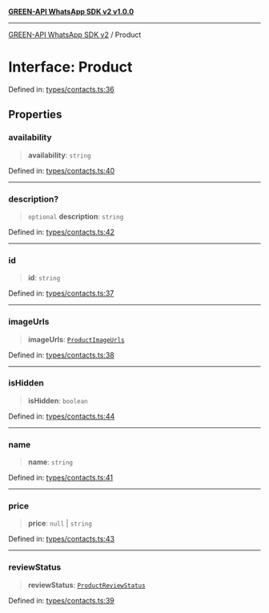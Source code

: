 [**GREEN-API WhatsApp SDK v2 v1.0.0**](../README.md)

***

[GREEN-API WhatsApp SDK v2](../globals.md) / Product

# Interface: Product

Defined in: [types/contacts.ts:36](https://github.com/green-api/whatsapp-api-client-js-v2/blob/6c31521abaa4e85365f3538298181cae99417bce/src/types/contacts.ts#L36)

## Properties

### availability

> **availability**: `string`

Defined in: [types/contacts.ts:40](https://github.com/green-api/whatsapp-api-client-js-v2/blob/6c31521abaa4e85365f3538298181cae99417bce/src/types/contacts.ts#L40)

***

### description?

> `optional` **description**: `string`

Defined in: [types/contacts.ts:42](https://github.com/green-api/whatsapp-api-client-js-v2/blob/6c31521abaa4e85365f3538298181cae99417bce/src/types/contacts.ts#L42)

***

### id

> **id**: `string`

Defined in: [types/contacts.ts:37](https://github.com/green-api/whatsapp-api-client-js-v2/blob/6c31521abaa4e85365f3538298181cae99417bce/src/types/contacts.ts#L37)

***

### imageUrls

> **imageUrls**: [`ProductImageUrls`](ProductImageUrls.md)

Defined in: [types/contacts.ts:38](https://github.com/green-api/whatsapp-api-client-js-v2/blob/6c31521abaa4e85365f3538298181cae99417bce/src/types/contacts.ts#L38)

***

### isHidden

> **isHidden**: `boolean`

Defined in: [types/contacts.ts:44](https://github.com/green-api/whatsapp-api-client-js-v2/blob/6c31521abaa4e85365f3538298181cae99417bce/src/types/contacts.ts#L44)

***

### name

> **name**: `string`

Defined in: [types/contacts.ts:41](https://github.com/green-api/whatsapp-api-client-js-v2/blob/6c31521abaa4e85365f3538298181cae99417bce/src/types/contacts.ts#L41)

***

### price

> **price**: `null` \| `string`

Defined in: [types/contacts.ts:43](https://github.com/green-api/whatsapp-api-client-js-v2/blob/6c31521abaa4e85365f3538298181cae99417bce/src/types/contacts.ts#L43)

***

### reviewStatus

> **reviewStatus**: [`ProductReviewStatus`](ProductReviewStatus.md)

Defined in: [types/contacts.ts:39](https://github.com/green-api/whatsapp-api-client-js-v2/blob/6c31521abaa4e85365f3538298181cae99417bce/src/types/contacts.ts#L39)
